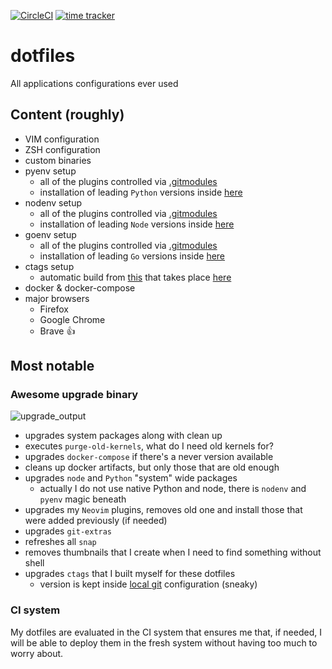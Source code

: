 [![CircleCI](https://circleci.com/gh/kornicameister/dotfiles/tree/master.svg?style=shield)](https://circleci.com/gh/kornicameister/dotfiles/tree/master)
[![time tracker](https://wakatime.com/badge/github/kornicameister/dotfiles.svg)](https://wakatime.com/badge/github/kornicameister/dotfiles)

# dotfiles

All applications configurations ever used

## Content (roughly)

- VIM configuration
- ZSH configuration
- custom binaries
- pyenv setup
  - all of the plugins controlled via [.gitmodules](./.gitmodules)
  - installation of leading `Python` versions inside [here](./install#L162)
- nodenv setup
  - all of the plugins controlled via [.gitmodules](./.gitmodules)
  - installation of leading `Node` versions inside [here](./install#L162)
- goenv setup
  - all of the plugins controlled via [.gitmodules](./.gitmodules)
  - installation of leading `Go` versions inside [here](./install#L162)
- ctags setup
  - automatic build from [this](https://github.com/universal-ctags/ctags) that takes place
    [here](./.installer/install_ctags.sh)
- docker & docker-compose
- major browsers
  - Firefox
  - Google Chrome
  - Brave :+1:

## Most notable

### Awesome upgrade binary

![upgrade_output](.img/upgrade_bin.png)

- upgrades system packages along with clean up
- executes `purge-old-kernels`, what do I need old kernels for?
- upgrades `docker-compose` if there's a never version available
- cleans up docker artifacts, but only those that are old enough
- upgrades `node` and `Python` "system" wide packages
  - actually I do not use native Python and node, there is `nodenv` and `pyenv` magic beneath
- upgrades my `Neovim` plugins, removes old one and install those that were added previously (if needed)
- upgrades `git-extras`
- refreshes all `snap`
- removes thumbnails that I create when I need to find something without shell
- upgrades `ctags` that I built myself for these dotfiles
  - version is kept inside [local git](./gitconfig#L19) configuration (sneaky)

### CI system

My dotfiles are evaluated in the CI system that ensures me that, if needed, I will be able to
deploy them in the fresh system without having too much to worry about.
